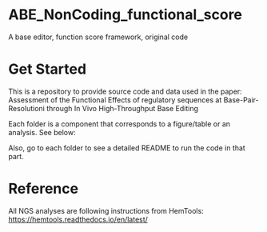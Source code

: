 # ABE_NonCoding_functional_score

A base editor, function score framework, original code

# Get Started

This is a repository to provide source code and data used in the paper:  Assessment of the Functional Effects of regulatory sequences at Base-Pair-Resolutioni through In Vivo High-Throughput Base Editing  

Each folder is a component that corresponds to a figure/table or an analysis. See below:


Also, go to each folder to see a detailed README to run the code in that part.



# Reference

All NGS analyses are following instructions from HemTools: https://hemtools.readthedocs.io/en/latest/



